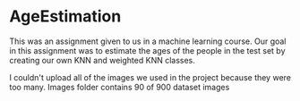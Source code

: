 # AgeEstimation

This was an assignment given to us in a machine learning course.
Our goal in this assignment was to estimate the ages of the people 
in the test set by creating our own KNN and weighted KNN classes.

I couldn't upload all of the images we used in the project because they were too many.
Images folder contains 90 of 900 dataset images
